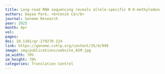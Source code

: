 ```yaml
---
title: Long-read RNA sequencing reveals allele-specific N 6-methyladenosine modifications
authors: Dayea Park, <b>Cenik C§</b>
journal: Genome Research
year: 2025
month: Apr
vol: 
pages: 
doi: 10.1101/gr.279270.124
link: https://genome.cshlp.org/content/35/4/999
image: img/publications/website_ASM.jpg
im_width: 70%
im_height: 70%
categories: Translation Control
---
```


